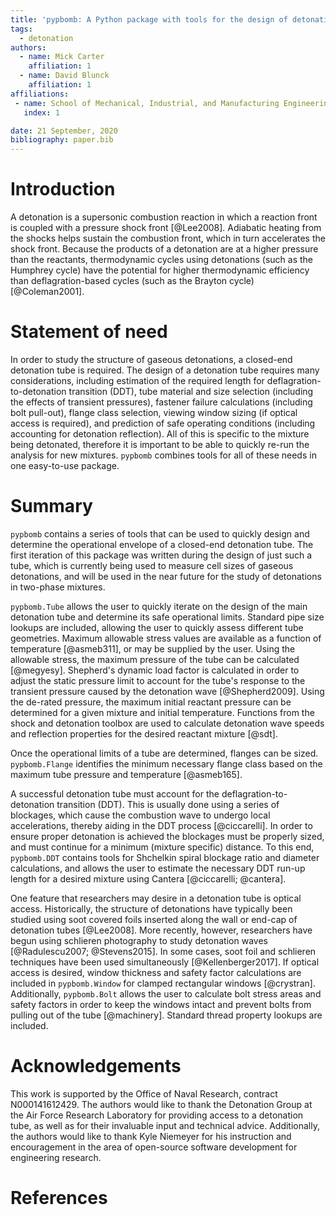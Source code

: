 ```yaml
---
title: 'pypbomb: A Python package with tools for the design of detonation tubes'
tags:
  - detonation
authors:
  - name: Mick Carter
    affiliation: 1
  - name: David Blunck
    affiliation: 1
affiliations:
 - name: School of Mechanical, Industrial, and Manufacturing Engineering, Oregon State University, Corvallis, OR, USA
   index: 1

date: 21 September, 2020
bibliography: paper.bib
---
```


# Introduction

A detonation is a supersonic combustion reaction in which a reaction front is coupled with a pressure shock front [@Lee2008]. Adiabatic heating from the shocks helps sustain the combustion front, which in turn accelerates the shock front. Because the products of a detonation are at a higher pressure than the reactants, thermodynamic cycles using detonations (such as the Humphrey cycle) have the potential for higher thermodynamic efficiency than deflagration-based cycles (such as the Brayton cycle) [@Coleman2001].

# Statement of need 

In order to study the structure of gaseous detonations, a closed-end detonation tube is required. The design of a detonation tube requires many considerations, including estimation of the required length for deflagration-to-detonation transition (DDT), tube material and size selection (including the effects of transient pressures), fastener failure calculations (including bolt pull-out), flange class selection, viewing window sizing (if optical access is required), and prediction of safe operating conditions (including accounting for detonation reflection). All of this is specific to the mixture being detonated, therefore it is important to be able to quickly re-run the analysis for new mixtures. ``pypbomb`` combines tools for all of these needs in one easy-to-use package.

# Summary

``pypbomb`` contains a series of tools that can be used to quickly design and determine the operational envelope of a closed-end detonation tube. The first iteration of this package was written during the design of just such a tube, which is currently being used to measure cell sizes of gaseous detonations, and will be used in the near future for the study of detonations in two-phase mixtures.

`pypbomb.Tube` allows the user to quickly iterate on the design of the main detonation tube and determine its safe operational limits. Standard pipe size lookups are included, allowing the user to quickly assess different tube geometries. Maximum allowable stress values are available as a function of temperature [@asmeb311], or may be supplied by the user. Using the allowable stress, the maximum pressure of the tube can be calculated [@megyesy]. Shepherd's dynamic load factor is calculated in order to adjust the static pressure limit to account for the tube's response to the transient pressure caused by the detonation wave [@Shepherd2009]. Using the de-rated pressure, the maximum initial reactant pressure can be determined for a given mixture and initial temperature. Functions from the shock and detonation toolbox are used to calculate detonation wave speeds and reflection properties for the desired reactant mixture [@sdt].

Once the operational limits of a tube are determined, flanges can be sized. `pypbomb.Flange` identifies the minimum necessary flange class based on the maximum tube pressure and temperature [@asmeb165].

A successful detonation tube must account for the deflagration-to-detonation transition (DDT). This is usually done using a series of blockages, which cause the combustion wave to undergo local accelerations, thereby aiding in the DDT process [@ciccarelli]. In order to ensure proper detonation is achieved the blockages must be properly sized, and must continue for a minimum (mixture specific) distance. To this end, `pypbomb.DDT` contains tools for Shchelkin spiral blockage ratio and diameter calculations, and allows the user to estimate the necessary DDT run-up length for a desired mixture using Cantera [@ciccarelli; @cantera].

One feature that researchers may desire in a detonation tube is optical access. Historically, the structure of detonations have typically been studied using soot covered foils inserted along the wall or end-cap of detonation tubes [@Lee2008]. More recently, however, researchers have begun using schlieren photography to study detonation waves [@Radulescu2007; @Stevens2015]. In some cases, soot foil and schlieren techniques have been used simultaneously [@Kellenberger2017]. If optical access is desired, window thickness and safety factor calculations are included in `pypbomb.Window` for clamped rectangular windows [@crystran]. Additionally, `pypbomb.Bolt` allows the user to calculate bolt stress areas and safety factors in order to keep the windows intact  and prevent bolts from pulling out of the tube [@machinery]. Standard thread property lookups are included.

# Acknowledgements

This work is supported by the Office of Naval Research, contract N000141612429. The authors would like to thank the Detonation Group at the Air Force Research Laboratory for providing access to a detonation tube, as well as for their invaluable input and technical advice. Additionally, the authors would like to thank Kyle Niemeyer for his instruction and encouragement in the area of open-source software development for engineering research.

# References